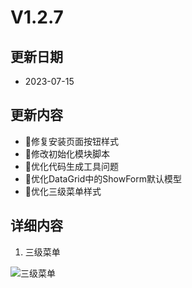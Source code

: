 # V1.2.7

## 更新日期

- 2023-07-15

## 更新内容

- 🐛修复安装页面按钮样式
- 🔨修改初始化模块脚本
- 🔨优化代码生成工具问题
- 🔨优化DataGrid中的ShowForm默认模型
- 🔨优化三级菜单样式

## 详细内容

1. 三级菜单

![三级菜单](https://foruda.gitee.com/images/1689078698817387148/9e4dd097_14334.png "屏幕截图")
